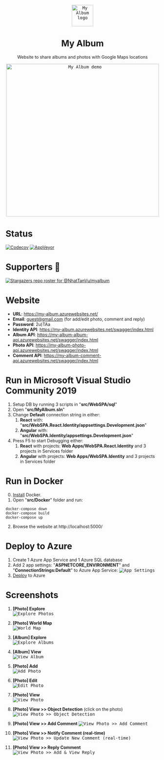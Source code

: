 <p align="center"><a href="https://github.com/NhatTanVu/myalbum"><kbd><img src="https://github.com/NhatTanVu/myalbum/raw/master/src/WebSPA/wwwroot/logo.jpg" alt="My Album logo" width="70"/></kbd></a></p>
<h1 align="center">My Album</h1>
<p align="center">Website to share albums and photos with Google Maps locations</p>

<p align="center"><a href="https://my-album.azurewebsites.net/"><kbd><img src="https://github.com/NhatTanVu/myalbum/raw/master/screenshots/explore.JPG" alt="My Album demo" width="500"/></kbd></a></p>

# Status
[![Codecov](https://codecov.io/gh/NhatTanVu/myalbum/branch/master/graph/badge.svg)](https://codecov.io/gh/NhatTanVu/myalbum)
[![AppVeyor](https://ci.appveyor.com/api/projects/status/4b7m4xj6fu82xtgn/branch/master?svg=true)](https://ci.appveyor.com/project/NhatTanVu/myalbum/branch/master)

# Supporters :clap:
[![Stargazers repo roster for @NhatTanVu/myalbum](https://reporoster.com/stars/NhatTanVu/myalbum)](https://github.com/NhatTanVu/myalbum/stargazers)
# Website
* **URL**: https://my-album.azurewebsites.net/
* **Email**: guest@gmail.com (for add/edit photo, comment and reply)
* **Password**: 2u)TAa
* **Identity API**: https://my-album.azurewebsites.net/swagger/index.html
* **Album API**: https://my-album-album-api.azurewebsites.net/swagger/index.html
* **Photo API**: https://my-album-photo-api.azurewebsites.net/swagger/index.html
* **Comment API**: https://my-album-comment-api.azurewebsites.net/swagger/index.html
# Run in Microsoft Visual Studio Community 2019
1. Setup DB by running 3 scripts in "**src/WebSPA/sql**"
2. Open "**src/MyAlbum.sln**"
3. Change **Default** connection string in either:
   1. **React** with: "**src/WebSPA.React.Identity/appsettings.Development.json**"
   2. **Angular** with: "**src/WebSPA.Identity/appsettings.Development.json**"
4. Press F5 to start Debugging either:
   1. **React** with projects: **Web Apps/WebSPA.React.Identity** and 3 projects in Services folder
   2. **Angular** with projects: **Web Apps/WebSPA.Identity** and 3 projects in Services folder
# Run in Docker
0. [Install](https://docs.docker.com/docker-for-windows/install/) Docker.
1. Open "**src/Docker**" folder and run: 
```
docker-compose down
docker-compose build
docker-compose up
```
2. Browse the website at http://localhost:5000/
# Deploy to Azure
1. Create 1 Azure App Service and 1 Azure SQL database
2. Add 2 app settings: "**ASPNETCORE_ENVIRONMENT**" and "**ConnectionStrings:Default**" to Azure App Service:
<kbd>![App Settings](https://raw.githubusercontent.com/NhatTanVu/vega/master/_screenshots/Add%20App%20Settings.PNG)</kbd>
3. [Deploy](https://docs.microsoft.com/en-us/aspnet/core/tutorials/publish-to-azure-webapp-using-vscode?view=aspnetcore-3.1) to Azure
# Screenshots
1. **[Photo] Explore**\
<kbd>![Explore Photos](https://raw.githubusercontent.com/NhatTanVu/myalbum/master/screenshots/explore.JPG?raw=true)</kbd>

2. **[Photo] World Map**\
<kbd>![World Map](https://raw.githubusercontent.com/NhatTanVu/myalbum/master/screenshots/world_map.jpg?raw=true)</kbd>

3. **[Album] Explore**\
<kbd>![Explore Albums](https://raw.githubusercontent.com/NhatTanVu/myalbum/master/screenshots/explore_album.jpg?raw=true)</kbd>

4. **[Album] View**\
<kbd>![View Album](https://raw.githubusercontent.com/NhatTanVu/myalbum/master/screenshots/view_album.jpg?raw=true)</kbd>

5. **[Photo] Add**\
<kbd>![Add Photo](https://raw.githubusercontent.com/NhatTanVu/myalbum/master/screenshots/add_photo.jpg?raw=true)</kbd>

6. **[Photo] Edit**\
<kbd>![Edit Photo](https://raw.githubusercontent.com/NhatTanVu/myalbum/master/screenshots/edit_photo.jpg?raw=true)</kbd>

7. **[Photo] View**\
<kbd>![View Photo](https://raw.githubusercontent.com/NhatTanVu/myalbum/master/screenshots/view_photo.JPG?raw=true)</kbd>

8. **[Photo] View >> Object Detection** (click on the photo)\
<kbd>![View Photo >> Object Detection](https://raw.githubusercontent.com/NhatTanVu/myalbum/master/screenshots/view_photo_object_detection.JPG?raw=true)</kbd>

9. **[Photo] View >> Add Comment**
<kbd>![View Photo >> Add Comment](https://raw.githubusercontent.com/NhatTanVu/myalbum/master/screenshots/add_comment.JPG?raw=true)</kbd>

10. **[Photo] View >> Notify Comment (real-time)**\
<kbd>![View Photo >> Update New Comment (real-time)](https://raw.githubusercontent.com/NhatTanVu/myalbum/master/screenshots/notify_comment.jpg?raw=true)</kbd>

11. **[Photo] View >> Reply Comment**\
<kbd>![View Photo >> Add & View Reply](https://raw.githubusercontent.com/NhatTanVu/myalbum/master/screenshots/reply_comment.jpg?raw=true)</kbd>
